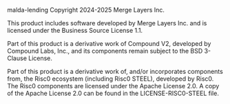 malda-lending
Copyright 2024-2025 Merge Layers Inc.

This product includes software developed by Merge Layers Inc.
and is licensed under the Business Source License 1.1.

Part of this product is a derivative work of Compound V2,
developed by Compound Labs, Inc., and its components
remain subject to the BSD 3-Clause License.

Part of this product is a derivative work of, and/or incorporates components from,
the Risc0 ecosystem (including Risc0 STEEL), developed by Risc0.
The Risc0 components are licensed under the Apache License 2.0.
A copy of the Apache License 2.0 can be found in the LICENSE-RISC0-STEEL file.